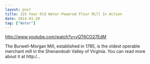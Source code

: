 ```yaml
---
layout: post
title: 225 Year Old Water-Powered Flour Mill In Action
date: 2014-01-29
tag: ["Water"]
---
```


http://www.youtube.com/watch?v=vQT6CO27EdM  

The Burwell-Morgan Mill, established in 1785, is the oldest operable merchant mill in the Shenandoah Valley of Virginia. You can read more about it at http:/...
